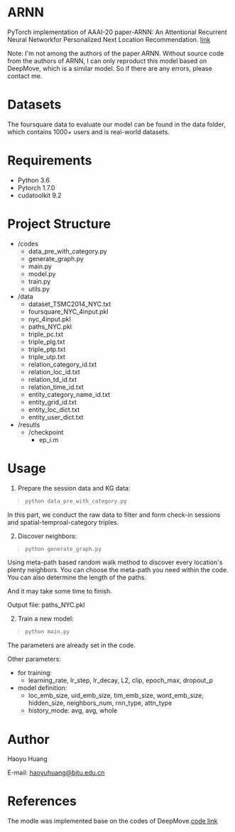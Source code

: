 # ARNN
PyTorch implementation of AAAI-20 paper-ARNN: An Attentional Recurrent Neural Networkfor Personalized Next Location Recommendation. [link](https://ojs.aaai.org/index.php/AAAI/article/view/5337)

Note: I'm not among the authors of the paper ARNN. Without source code from the authors of ARNN, I can only reproduct this model based on DeepMove, which is a similar model. So if there are any errors, please contact me.

# Datasets
The foursquare data to evaluate our model can be found in the data folder, which contains 1000+ users and is real-world datasets.

# Requirements
- Python 3.6
- Pytorch 1.7.0
- cudatoolkit 9.2

# Project Structure
- /codes
    - data_pre_with_category.py
    - generate_graph.py
    - main.py
    - model.py
    - train.py
    - utils.py
- /data
    - dataset_TSMC2014_NYC.txt  
    - foursquare_NYC_4input.pkl
    - nyc_4input.pkl   
    - paths_NYC.pkl
    - triple_pc.txt
    - triple_plg.txt
    - triple_ptp.txt
    - triple_utp.txt
    - relation_category_id.txt
    - relation_loc_id.txt
    - relation_td_id.txt
    - relation_time_id.txt
    - entity_category_name_id.txt
    - entity_grid_id.txt
    - entity_loc_dict.txt
    - entity_user_dict.txt
- /resutls
    - /checkpoint
        - ep_i.m

# Usage
1. Prepare the session data and KG data:
> ```python
> python data_pre_with_category.py
> ```

In this part, we conduct the raw data to filter and form check-in sessions and spatial-temproal-category triples.

2. Discover neighbors:
> ```python
> python generate_graph.py
> ```

Using meta-path based random walk method to discover every location's plenty neighbors. You can choose the meta-path you need within the code. You can also determine the length of the paths.

And it may take some time to finish.

Output file: 
paths_NYC.pkl

2. Train a new model:
> ```python
> python main.py
> ```

The parameters are already set in the code.

Other parameters:
- for training: 
    - learning_rate, lr_step, lr_decay, L2, clip, epoch_max, dropout_p
- model definition: 
    - loc_emb_size, uid_emb_size, tim_emb_size, word_emb_size, hidden_size, neighbors_num, rnn_type, attn_type
    - history_mode: avg, avg, whole

# Author
Haoyu Huang

E-mail: haoyuhuang@bjtu.edu.cn

# References
The modle was implemented base on the codes of DeepMove.[code link](https://github.com/vonfeng/DeepMove)